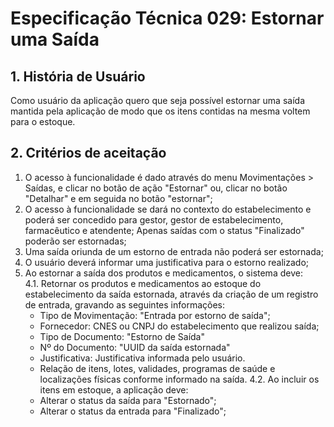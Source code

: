 # Especificação Técnica 029: Estornar uma Saída

## 1. História de Usuário

Como usuário da aplicação quero que seja possível estornar uma saída mantida pela aplicação de modo que os itens contidas na mesma voltem para o estoque.

## 2. Critérios de aceitação

1. O acesso à funcionalidade é dado através do menu Movimentações > Saídas, e clicar no botão de ação "Estornar" ou, clicar no botão "Detalhar" e em seguida no botão "estornar";
2. O acesso à funcionalidade se dará no contexto do estabelecimento e poderá ser concedido para gestor, gestor de estabelecimento, farmacêutico e atendente;
Apenas saídas com o status "Finalizado" poderão ser estornadas;
3. Uma saída oriunda de um estorno de entrada não poderá ser estornada;
4. O usuário deverá informar uma justificativa para o estorno realizado;
4. Ao estornar a saída dos produtos e medicamentos, o sistema deve:  
4.1. Retornar os produtos e medicamentos ao estoque do estabelecimento da saída estornada, através da criação de um registro de entrada, gravando as seguintes informações:  
    - Tipo de Movimentação: "Entrada por estorno de saída";
    - Fornecedor: CNES ou CNPJ do estabelecimento que realizou saída;
    - Tipo de Documento: "Estorno de Saída"
    - Nº do Documento: "UUID da saída estornada"
    - Justificativa: Justificativa informada pelo usuário.
    - Relação de itens, lotes, validades, programas de saúde e localizações físicas conforme informado na saída.
4.2. Ao incluir os itens em estoque, a aplicação deve:
    - Alterar o status da saída para "Estornado";
    - Alterar o status da entrada para "Finalizado";
